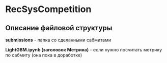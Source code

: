 ﻿# RecSysCompetition
## Описание файловой структуры

**submissions** - папка со сделанными сабмитами

**LightGBM.ipynb (заголовок Метрика)** - если нужно посчитать метрику по сабмиту (она пока в доработке)

